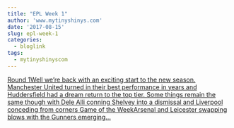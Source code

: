 ```yaml
---
title: "EPL Week 1"
author: 'www.mytinyshinys.com'
date: '2017-08-15'
slug: epl-week-1
categories:
  - bloglink
tags:
  - mytinyshinyscom
---
```


[Round 1Well we’re back with an exciting start to the new season. Manchester United turned in their best performance in years and Huddersfield had a dream return to the top tier. Some things remain the same though with Dele Alli conning Shelvey into a dismissal and Liverpool conceding from corners Game of the WeekArsenal and Leicester swapping blows with the Gunners emerging...<click to read more>](https://www.mytinyshinys.com/2017/08/15/epl2018-wk1/)

